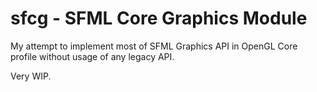 # sfcg - SFML Core Graphics Module

My attempt to implement most of SFML Graphics API in OpenGL Core profile without usage of any legacy API.

Very WIP.

